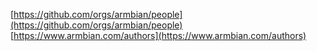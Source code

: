 [https://github.com/orgs/armbian/people](https://github.com/orgs/armbian/people)
[https://www.armbian.com/authors](https://www.armbian.com/authors)

